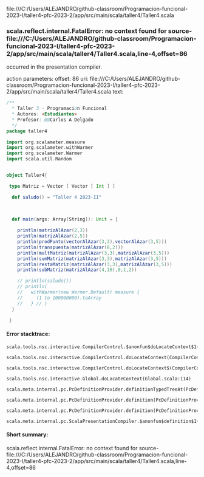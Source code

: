 file:///C:/Users/ALEJANDRO/github-classroom/Programacion-funcional-2023-I/taller4-pfc-2023-2/app/src/main/scala/taller4/Taller4.scala
### scala.reflect.internal.FatalError: no context found for source-file:///C:/Users/ALEJANDRO/github-classroom/Programacion-funcional-2023-I/taller4-pfc-2023-2/app/src/main/scala/taller4/Taller4.scala,line-4,offset=86

occurred in the presentation compiler.

action parameters:
offset: 86
uri: file:///C:/Users/ALEJANDRO/github-classroom/Programacion-funcional-2023-I/taller4-pfc-2023-2/app/src/main/scala/taller4/Taller4.scala
text:
```scala
/**
  * Taller 3 - Programación Funcional
  * Autores: <Estudiantes>
  * Profesor: @@Carlos A Delgado
  */
package taller4

import org.scalameter.measure
import org.scalameter.withWarmer
import org.scalameter.Warmer
import scala.util.Random


object Taller4{

 type Matriz = Vector [ Vector [ Int ] ]

  def saludo() = "Taller 4 2023-II"

 
 
  def main(args: Array[String]): Unit = {

    println(matrizAlAzar(2,3))
    println(matrizAlAzar(2,5))
    println(prodPunto(vectorAlAzar(3,3),vectorAlAzar(3,5)))
    println(transpuesta(matrizAlAzar(8,2)))
    println(multMatriz(matrizAlAzar(3,3),matrizAlAzar(3,5)))
    println(sumMatriz(matrizAlAzar(3,3),matrizAlAzar(3,5)))
    println(restaMatriz(matrizAlAzar(3,3),matrizAlAzar(3,5)))
    println(subMatriz(matrizAlAzar(4,10),0,1,2))

    // println(saludo())
    // println(
    //   withWarmer(new Warmer.Default) measure {
    //     (1 to 100000000).toArray
    //   } // ) 
  }

 }

```



#### Error stacktrace:

```
scala.tools.nsc.interactive.CompilerControl.$anonfun$doLocateContext$1(CompilerControl.scala:100)
	scala.tools.nsc.interactive.CompilerControl.doLocateContext(CompilerControl.scala:100)
	scala.tools.nsc.interactive.CompilerControl.doLocateContext$(CompilerControl.scala:99)
	scala.tools.nsc.interactive.Global.doLocateContext(Global.scala:114)
	scala.meta.internal.pc.PcDefinitionProvider.definitionTypedTreeAt(PcDefinitionProvider.scala:151)
	scala.meta.internal.pc.PcDefinitionProvider.definition(PcDefinitionProvider.scala:68)
	scala.meta.internal.pc.PcDefinitionProvider.definition(PcDefinitionProvider.scala:16)
	scala.meta.internal.pc.ScalaPresentationCompiler.$anonfun$definition$1(ScalaPresentationCompiler.scala:321)
```
#### Short summary: 

scala.reflect.internal.FatalError: no context found for source-file:///C:/Users/ALEJANDRO/github-classroom/Programacion-funcional-2023-I/taller4-pfc-2023-2/app/src/main/scala/taller4/Taller4.scala,line-4,offset=86